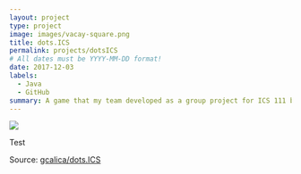 ```yaml
---
layout: project
type: project
image: images/vacay-square.png
title: dots.ICS
permalink: projects/dotsICS
# All dates must be YYYY-MM-DD format!
date: 2017-12-03
labels:
  - Java
  - GitHub
summary: A game that my team developed as a group project for ICS 111 based off of a popular web-based game called Agar.io
---
```


<img class="ui medium right floated rounded image" src="../images/vacay-home-page.png">

Test
 
Source: <a href="https://github.com/gcalica/dots.ICS"><i class="large github icon"></i>gcalica/dots.ICS</a>
